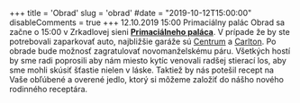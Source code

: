 +++
title = 'Obrad'
slug = 'obrad'
#date = "2019-10-12T15:00:00"
disableComments = true
+++
12.10.2019 15:00 Primaciálny palác
Obrad sa začne o 15:00 v Zrkadlovej sieni **[Primaciálneho paláca](https://goo.gl/maps/37HGo6k1ewPx83Gz7)**.
V prípade že by ste potrebovali zaparkovať auto, najbližšie garáže sú [Centrum](https://goo.gl/maps/eTy1giGg6TRCMEKV8) a [Carlton](https://goo.gl/maps/9sr8DgYAyQ9N7gZw5).
Po obrade bude možnosť zagratulovať novomanželskému páru.
Všetkých hostí by sme radi poprosili aby nám miesto kytíc venovali radšej stierací los, aby sme mohli skúsiť šťastie nielen v láske. Taktiež by nás potešil recept na Vaše obľúbené a overené jedlo, ktorý si môžeme založiť do nášho nového rodinného receptára.

